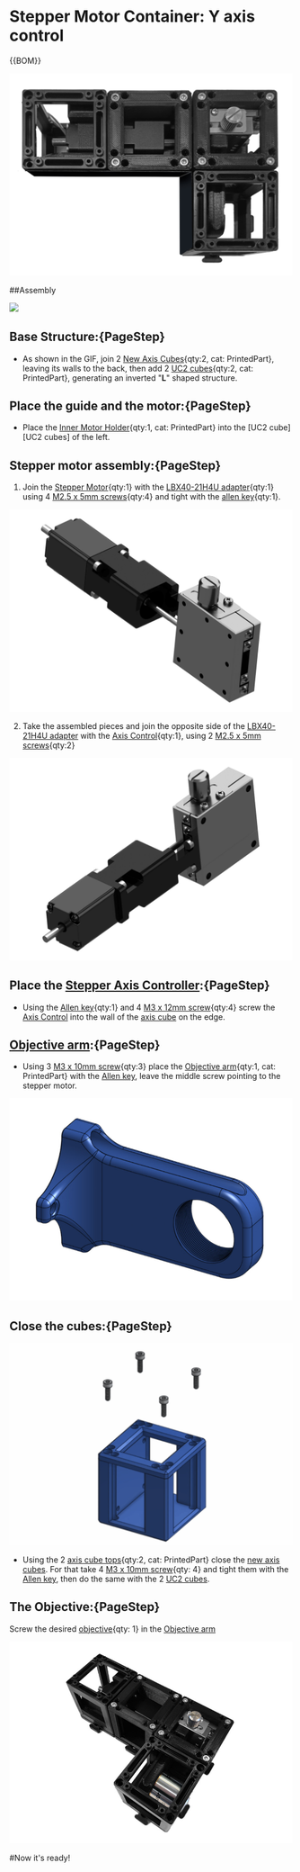 # Stepper Motor Container: Y axis control

{{BOM}}

[M3 x 10mm screw]: parts/mech/M3-10.md "{cat:mechanic}"
[M3 x 12mm screw]: parts/mech/M3-12.md "{cat:mechanic}"
[M2.5 x 5mm screw]: parts/mech/M2.5-5.md "{cat:mechanic}"
[M3 x 25mm HEX screw]: parts/mech/HEX-M3-25.md "{cat:mechanic}"
[Nut]: parts/mech/nuts.md "{cat:mechanic}"
[Blades]: parts/mech/blade.md "{cat:mechanic}"

[2 mm Ball-end Allen key]: parts/tools/2mmBallEndAllenKey.md "{cat:tool}"
[2.5 mm Ball-end Allen key]: parts/tools/2.5mmBallEndAllenKey.md "{cat:tool}"

[Inner Motor Holder]: models/Stepper_Motor_Container/LightSheet_Remake-Inner_Motor_Holder.stl "{previewpage}"
[New Axis Cube - Top]: models/Stepper_Motor_Container/LightSheet_Remake-New_Axis_Cube_Top.stl "{previewpage}"
[New Axis Cube]: models/Stepper_Motor_Container/LightSheet_Remake-New_Axis_Cube.stl "{previewpage}"
[Objective arm]: models/Stepper_Motor_Container/LightSheet_Remake-Objective_arm.stl "{previewpage}"

[Stepper Motor]: parts/elect/linear-stepper-motor.md "{cat: Electronic}"

[Objective]: parts/optics/objective.md "{cat: Optical}"

[Axis Control]: parts/mech/Axis-Control.md "{cat:mechanic}"
[LBX40-21H4U adapter]: parts/mech/Adapter_LBX40-21H4U.md "{cat:mechanic}"


![](images/Stepper_Motor_Container/Stepper_Motor_Container.jpg)

##Assembly

![](images/Stepper_Motor_Container/stepper-motor.gif)

## Base Structure:{PageStep}

* As shown in the GIF, join 2 [New Axis Cubes][New Axis Cube]{qty:2, cat: PrintedPart}, leaving its walls to the back, then add 2 [UC2 cubes](UC2files.md){qty:2, cat: PrintedPart}, generating an inverted "**L**" shaped structure.

## Place the guide and the motor:{PageStep}
* Place the [Inner Motor Holder]{qty:1, cat: PrintedPart} into the [UC2 cube][UC2 cubes] of the left.

## Stepper motor assembly:{PageStep}


1. Join the [Stepper Motor]{qty:1} with the [LBX40-21H4U adapter]{qty:1} using 4 [M2.5 x 5mm screws][M2.5 x 5mm screw]{qty:4} and tight with the [allen key][2 mm Ball-end Allen key]{qty:1}.


![](images/Stepper_Motor_Container/stepper-parts.jpg)



2. Take the assembled pieces and join the opposite side of the [LBX40-21H4U adapter] with the [Axis Control]{qty:1}, using 2 [M2.5 x 5mm screws][M2.5 x 5mm screw]{qty:2}

![](images/Stepper_Motor_Container/stepper-parts2.jpg)

## Place the [Stepper Axis Controller][Axis Control]:{PageStep}

* Using the [Allen key][2.5 mm Ball-end Allen key]{qty:1} and 4 [M3 x 12mm screw]{qty:4} screw the [Axis Control] into the wall of the [axis cube][New Axis Cube] on the edge.

## [Objective arm]:{PageStep}

* Using 3 [M3 x 10mm screw]{qty:3} place the [Objective arm]{qty:1, cat: PrintedPart} with the [Allen key][2.5 mm Ball-end Allen key], leave the middle screw pointing to the stepper motor.

![](images/Stepper_Motor_Container/objective-arm.jpg)



## Close the cubes:{PageStep}

![](images/Stepper_Motor_Container/screws-new-cube.gif)

 * Using the 2 [axis cube tops][New Axis Cube - Top]{qty:2, cat: PrintedPart} close the [new axis cubes][New Axis Cube]. For that take 4 [M3 x 10mm screw]{qty: 4} and tight them with the [Allen key][2.5 mm Ball-end Allen key], then do the same with the 2 [UC2 cubes](UC2files.md).

## The Objective:{PageStep}

Screw the desired [objective][Objective]{qty: 1} in the [Objective arm]

![](images/Stepper_Motor_Container/objective-arm-installed.jpg)

#Now it's ready!

